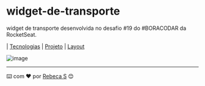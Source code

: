 # widget-de-transporte
widget de transporte desenvolvida no desafio #19 do #BORACODAR da RocketSeat.

| [Tecnologias](#Tecnologias) | [Projeto](#Projeto) | [Layout](#Layout)


![image](https://github.com/rebecasantana/widget-de-transporte/assets/96356018/97aa9956-1b90-49f9-9b2a-882887ea1bb6)

---
⌨️ com ❤️ por [Rebeca S](https://github.com/rebecasantana) 😊
